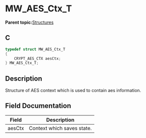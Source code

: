 # MW\_AES\_Ctx\_T

**Parent topic:**[Structures](GUID-E1E101EA-698E-4715-B01E-EE60D2E75D1B.md)

## C

```c
typedef struct MW_AES_Ctx_T
{
    CRYPT_AES_CTX aesCtx;
} MW_AES_Ctx_T;
```

## Description

Structure of AES context which is used to contain aes information.

## Field Documentation

|Field|Description|
|-----|-----------|
|aesCtx|Context which saves state.|

